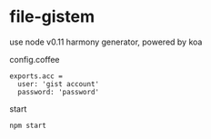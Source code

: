 file-gistem
===========

use node v0.11 harmony generator, powered by koa


config.coffee

```
exports.acc = 
  user: 'gist account'
  password: 'password'
```

start
```
npm start
```
